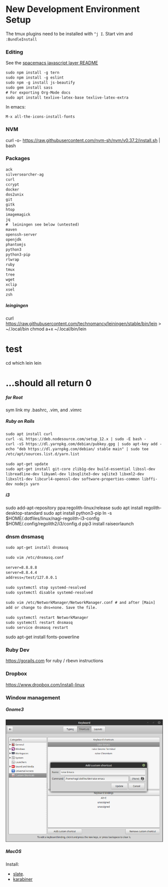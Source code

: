 # New Development Environment Setup

The tmux plugins need to be installed with `^j I`.
Start vim and `:BundleInstall`

### Editing

See the [spacemacs javascript layer README](https://github.com/syl20bnr/spacemacs/tree/master/layers/%2Blang/javascript)

```
sudo npm install -g tern
sudo npm install -g eslint
sudo npm -g install js-beautify
sudo gem install sass
# For exporting Org-Mode docs
sudo apt install texlive-latex-base texlive-latex-extra                       
```

In emacs:
```
M-x all-the-icons-install-fonts
```

### NVM

curl -o- https://raw.githubusercontent.com/nvm-sh/nvm/v0.37.2/install.sh | bash

### Packages

```
ack
silversearcher-ag
curl
ccrypt
docker
dos2unix
git
gitk
htop
imagemagick
jq
#  leiningen see below (untested)
maven
openssh-server
openjdk
phantomjs
python3
python3-pip
rlwrap
ruby
tmux
tree
wget
xclip
xsel
zsh
```

##### leingingen

curl https://raw.githubusercontent.com/technomancy/leiningen/stable/bin/lein > ~/.local/bin
chmod a+x ~/.local/bin/lein
# test
cd
which lein
lein
# ...should all return 0

##### for Root

sym link my .bashrc, .vim, and .vimrc

##### Ruby on Rails

```
sudo apt install curl
curl -sL https://deb.nodesource.com/setup_12.x | sudo -E bash -
curl -sS https://dl.yarnpkg.com/debian/pubkey.gpg | sudo apt-key add -
echo "deb https://dl.yarnpkg.com/debian/ stable main" | sudo tee /etc/apt/sources.list.d/yarn.list

sudo apt-get update
sudo apt-get install git-core zlib1g-dev build-essential libssl-dev libreadline-dev libyaml-dev libsqlite3-dev sqlite3 libxml2-dev libxslt1-dev libcurl4-openssl-dev software-properties-common libffi-dev nodejs yarn
```

##### i3

sudo add-apt-repository ppa:regolith-linux/release
sudo apt install regolith-desktop-standard
sudo apt install python3-pip
ln -s $HOME/.dotfiles/linux/nagi-regolith-i3-config $HOME/.config/regolith2/i3/config.d
pip3 install raiseorlaunch

### dnsm dnsmasq

```
sudo apt-get install dnsmasq

sudo vim /etc/dnsmasq.conf

server=8.8.8.8
server=8.8.4.4
address=/test/127.0.0.1

sudo systemctl stop systemd-resolved
sudo systemctl disable systemd-resolved

sudo vim /etc/NetworkManager/NetworkManager.conf # and after [Main] add or change to dns=none. Save the file.

sudo systemctl restart NetworkManager
sudo systemctl restart dnsmasq
sudo service dnsmasq restart
```


sudo apt-get install fonts-powerline

### Ruby Dev

https://gorails.com for ruby / rbevn instructions

### Dropbox

https://www.dropbox.com/install-linux

### Window management

##### Gnome3

![Gnome 3 settings](./gnome3.png)

##### MacOS

Install:

* [slate](https://github.com/jigish/slate#direct-download).
* [karabiner](https://pqrs.org/osx/karabiner/)
